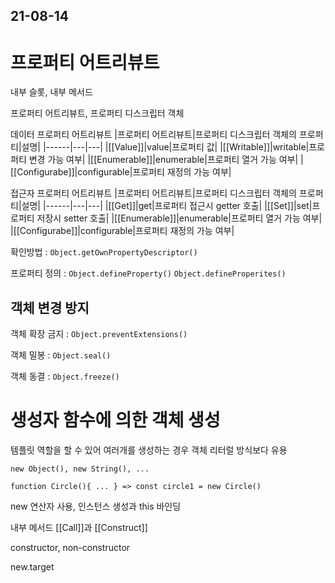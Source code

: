 
## 21-08-14

# 프로퍼티 어트리뷰트

내부 슬롯, 내부 메서드

프로퍼티 어트리뷰트, 프로퍼티 디스크립터 객체

데이터 프로퍼티 어트리뷰트
|프로퍼티 어트리뷰트|프로퍼티 디스크립터 객체의 프로퍼티|설명|
|------|---|---|
|[[Value]]|value|프로퍼티 값|
|[[Writable]]|writable|프로퍼티 변경 가능 여부|
|[[Enumerable]]|enumerable|프로퍼티 열거 가능 여부|
|[[Configurabe]]|configurable|프로퍼티 재정의 가능 여부|

접근자 프로퍼티 어트리뷰트
|프로퍼티 어트리뷰트|프로퍼티 디스크립터 객체의 프로퍼티|설명|
|------|---|---|
|[[Get]]|get|프로퍼티 접근시 getter 호출|
|[[Set]]|set|프로퍼티 저장시 setter 호출|
|[[Enumerable]]|enumerable|프로퍼티 열거 가능 여부|
|[[Configurabe]]|configurable|프로퍼티 재정의 가능 여부|

확인방법 : `Object.getOwnPropertyDescriptor()`

프로퍼티 정의 : `Object.defineProperty()` `Object.defineProperites()`


## 객체 변경 방지

객체 확장 금지 : `Object.preventExtensions()`

객체 밀봉 : `Object.seal()`

객체 동결 : `Object.freeze()`


# 생성자 함수에 의한 객체 생성

템플릿 역할을 할 수 있어 여러개를 생성하는 경우 객체 리터럴 방식보다 유용  

`new Object(), new String(), ...`

`function Circle(){ ... } => const circle1 = new Circle()`

new 연산자 사용, 인스턴스 생성과 this 바인딩

내부 메서드 [[Call]]과 [[Construct]]

constructor, non-constructor

new.target
